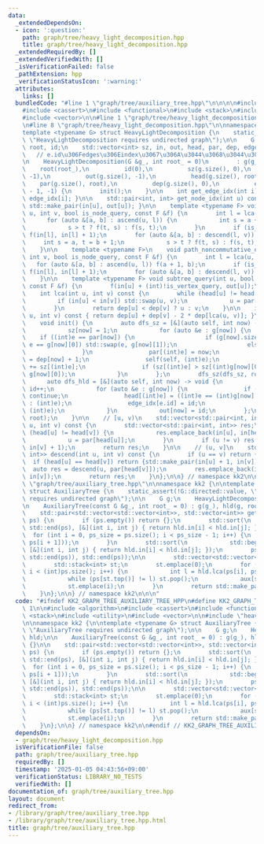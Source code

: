 ```yaml
---
data:
  _extendedDependsOn:
  - icon: ':question:'
    path: graph/tree/heavy_light_decomposition.hpp
    title: graph/tree/heavy_light_decomposition.hpp
  _extendedRequiredBy: []
  _extendedVerifiedWith: []
  _isVerificationFailed: false
  _pathExtension: hpp
  _verificationStatusIcon: ':warning:'
  attributes:
    links: []
  bundledCode: "#line 1 \"graph/tree/auxiliary_tree.hpp\"\n\n\n\n#include <algorithm>\n\
    #include <cassert>\n#include <functional>\n#include <stack>\n#include <utility>\n\
    #include <vector>\n\n#line 1 \"graph/tree/heavy_light_decomposition.hpp\"\n\n\n\
    \n#line 8 \"graph/tree/heavy_light_decomposition.hpp\"\n\nnamespace kk2 {\n\n\
    template <typename G> struct HeavyLightDecomposition {\n    static_assert(!G::directed::value,\
    \ \"HeavyLightDecomposition requires undirected graph\");\n\n    G &g;\n    int\
    \ root, id;\n    std::vector<int> sz, in, out, head, par, dep, edge_idx;\n\n \
    \   // e.id\u306Fedges\u306Eindex\u3067\u306A\u3044\u3068\u3044\u3051\u306A\u3044\
    \n    HeavyLightDecomposition(G &g_, int root_ = 0)\n        : g(g_),\n      \
    \    root(root_),\n          id(0),\n          sz(g.size(), 0),\n          in(g.size(),\
    \ -1),\n          out(g.size(), -1),\n          head(g.size(), root),\n      \
    \    par(g.size(), root),\n          dep(g.size(), 0),\n          edge_idx(g.size()\
    \ - 1, -1) {\n        init();\n    }\n\n    int get_edge_idx(int i) const { return\
    \ edge_idx[i]; }\n\n    std::pair<int, int> get_node_idx(int u) const { return\
    \ std::make_pair(in[u], out[u]); }\n\n    template <typename F> void path_query(int\
    \ u, int v, bool is_node_query, const F &f) {\n        int l = lca(u, v);\n  \
    \      for (auto &[a, b] : ascend(u, l)) {\n            int s = a + 1, t = b;\n\
    \            s > t ? f(t, s) : f(s, t);\n        }\n        if (is_node_query)\
    \ f(in[l], in[l] + 1);\n        for (auto &[a, b] : descend(l, v)) {\n       \
    \     int s = a, t = b + 1;\n            s > t ? f(t, s) : f(s, t);\n        }\n\
    \    }\n\n    template <typename F>\n    void path_noncommutative_query(int u,\
    \ int v, bool is_node_query, const F &f) {\n        int l = lca(u, v);\n     \
    \   for (auto &[a, b] : ascend(u, l)) f(a + 1, b);\n        if (is_node_query)\
    \ f(in[l], in[l] + 1);\n        for (auto &[a, b] : descend(l, v)) f(a, b + 1);\n\
    \    }\n\n    template <typename F> void subtree_query(int u, bool is_vertex_query,\
    \ const F &f) {\n        f(in[u] + (int)!is_vertex_query, out[u]);\n    }\n\n\
    \    int lca(int u, int v) const {\n        while (head[u] != head[v]) {\n   \
    \         if (in[u] < in[v]) std::swap(u, v);\n            u = par[head[u]];\n\
    \        }\n        return dep[u] < dep[v] ? u : v;\n    }\n\n    int dist(int\
    \ u, int v) const { return dep[u] + dep[v] - 2 * dep[lca(u, v)]; }\n\n  private:\n\
    \    void init() {\n        auto dfs_sz = [&](auto self, int now) -> void {\n\
    \            sz[now] = 1;\n            for (auto &e : g[now]) {\n            \
    \    if ((int)e == par[now]) {\n                    if (g[now].size() >= 2 and\
    \ e == g[now][0]) std::swap(e, g[now][1]);\n                    else continue;\n\
    \                }\n                par[(int)e] = now;\n                dep[(int)e]\
    \ = dep[now] + 1;\n                self(self, (int)e);\n                sz[now]\
    \ += sz[(int)e];\n                if (sz[(int)e] > sz[(int)g[now][0]]) std::swap(e,\
    \ g[now][0]);\n            }\n        };\n        dfs_sz(dfs_sz, root);\n\n  \
    \      auto dfs_hld = [&](auto self, int now) -> void {\n            in[now] =\
    \ id++;\n            for (auto &e : g[now]) {\n                if ((int)e == par[now])\
    \ continue;\n                head[(int)e] = ((int)e == (int)g[now][0] ? head[now]\
    \ : (int)e);\n                edge_idx[e.id] = id;\n                self(self,\
    \ (int)e);\n            }\n            out[now] = id;\n        };\n        dfs_hld(dfs_hld,\
    \ root);\n    }\n\n    // [u, v)\n    std::vector<std::pair<int, int>> ascend(int\
    \ u, int v) const {\n        std::vector<std::pair<int, int>> res;\n        while\
    \ (head[u] != head[v]) {\n            res.emplace_back(in[u], in[head[u]]);\n\
    \            u = par[head[u]];\n        }\n        if (u != v) res.emplace_back(in[u],\
    \ in[v] + 1);\n        return res;\n    }\n\n    // (u, v]\n    std::vector<std::pair<int,\
    \ int>> descend(int u, int v) const {\n        if (u == v) return {};\n      \
    \  if (head[u] == head[v]) return {std::make_pair(in[u] + 1, in[v])};\n      \
    \  auto res = descend(u, par[head[v]]);\n        res.emplace_back(in[head[v]],\
    \ in[v]);\n        return res;\n    }\n};\n\n} // namespace kk2\n\n\n#line 12\
    \ \"graph/tree/auxiliary_tree.hpp\"\n\nnamespace kk2 {\n\ntemplate <typename G>\
    \ struct AuxiliaryTree {\n    static_assert(!G::directed::value, \"AuxiliaryTree\
    \ requires undirected graph\");\n\n    G g;\n    HeavyLightDecomposition<G> hld;\n\
    \n    AuxiliaryTree(const G &g_, int root_ = 0) : g(g_), hld(g, root_) {}\n\n\
    \    std::pair<std::vector<std::vector<int>>, std::vector<int>> get(std::vector<int>\
    \ ps) {\n        if (ps.empty()) return {};\n        std::sort(\n            std::begin(ps),\
    \ std::end(ps), [&](int i, int j) { return hld.in[i] < hld.in[j]; });\n      \
    \  for (int i = 0, ps_size = ps.size(); i < ps_size - 1; i++) {\n            ps.push_back(hld.lca(ps[i],\
    \ ps[i + 1]));\n        }\n        std::sort(\n            std::begin(ps), std::end(ps),\
    \ [&](int i, int j) { return hld.in[i] < hld.in[j]; });\n        ps.erase(std::unique(std::begin(ps),\
    \ std::end(ps)), std::end(ps));\n\n        std::vector<std::vector<int>> aux(ps.size());\n\
    \        std::stack<int> st;\n        st.emplace(0);\n        for (int i = 1;\
    \ i < (int)ps.size(); i++) {\n            int l = hld.lca(ps[i], ps[st.top()]);\n\
    \            while (ps[st.top()] != l) st.pop();\n            aux[st.top()].emplace_back(i);\n\
    \            st.emplace(i);\n        }\n        return std::make_pair(aux, ps);\n\
    \    }\n};\n\n} // namespace kk2\n\n\n"
  code: "#ifndef KK2_GRAPH_TREE_AUXILIARY_TREE_HPP\n#define KK2_GRAPH_TREE_AUXILIARY_TREE_HPP\
    \ 1\n\n#include <algorithm>\n#include <cassert>\n#include <functional>\n#include\
    \ <stack>\n#include <utility>\n#include <vector>\n\n#include \"heavy_light_decomposition.hpp\"\
    \n\nnamespace kk2 {\n\ntemplate <typename G> struct AuxiliaryTree {\n    static_assert(!G::directed::value,\
    \ \"AuxiliaryTree requires undirected graph\");\n\n    G g;\n    HeavyLightDecomposition<G>\
    \ hld;\n\n    AuxiliaryTree(const G &g_, int root_ = 0) : g(g_), hld(g, root_)\
    \ {}\n\n    std::pair<std::vector<std::vector<int>>, std::vector<int>> get(std::vector<int>\
    \ ps) {\n        if (ps.empty()) return {};\n        std::sort(\n            std::begin(ps),\
    \ std::end(ps), [&](int i, int j) { return hld.in[i] < hld.in[j]; });\n      \
    \  for (int i = 0, ps_size = ps.size(); i < ps_size - 1; i++) {\n            ps.push_back(hld.lca(ps[i],\
    \ ps[i + 1]));\n        }\n        std::sort(\n            std::begin(ps), std::end(ps),\
    \ [&](int i, int j) { return hld.in[i] < hld.in[j]; });\n        ps.erase(std::unique(std::begin(ps),\
    \ std::end(ps)), std::end(ps));\n\n        std::vector<std::vector<int>> aux(ps.size());\n\
    \        std::stack<int> st;\n        st.emplace(0);\n        for (int i = 1;\
    \ i < (int)ps.size(); i++) {\n            int l = hld.lca(ps[i], ps[st.top()]);\n\
    \            while (ps[st.top()] != l) st.pop();\n            aux[st.top()].emplace_back(i);\n\
    \            st.emplace(i);\n        }\n        return std::make_pair(aux, ps);\n\
    \    }\n};\n\n} // namespace kk2\n\n#endif // KK2_GRAPH_TREE_AUXILIARY_TREE_HPP\n"
  dependsOn:
  - graph/tree/heavy_light_decomposition.hpp
  isVerificationFile: false
  path: graph/tree/auxiliary_tree.hpp
  requiredBy: []
  timestamp: '2025-01-05 04:43:56+09:00'
  verificationStatus: LIBRARY_NO_TESTS
  verifiedWith: []
documentation_of: graph/tree/auxiliary_tree.hpp
layout: document
redirect_from:
- /library/graph/tree/auxiliary_tree.hpp
- /library/graph/tree/auxiliary_tree.hpp.html
title: graph/tree/auxiliary_tree.hpp
---
```

